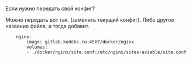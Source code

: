 Если нужно передать свой конфиг?

Можно передать вот так. (заменить текущий конфиг). Либо другое название файла, и тогда добавит.
```
    nginx:
        image: gitlab.kodeks.ru:4567/docker/nginx
        volumes:
        - ./docker/nginx/site.conf:/etc/nginx/sites-aviable/site.conf
```        